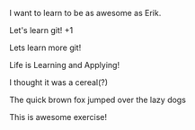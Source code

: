 I want to learn to be as awesome as Erik.

Let's learn git! +1

Lets learn more git!

Life is Learning and Applying!

I thought it was a cereal(?)

The quick brown fox jumped over the lazy dogs

This is awesome exercise!
